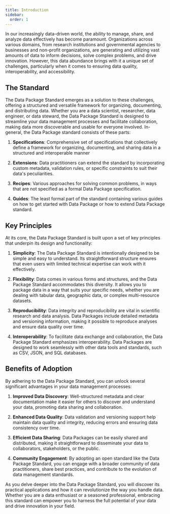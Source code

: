 ```yaml
---
title: Introduction
sidebar:
  order: 1
---
```


In our increasingly data-driven world, the ability to manage, share, and analyze data effectively has become paramount. Organizations across various domains, from research institutions and governmental agencies to businesses and non-profit organizations, are generating and utilizing vast amounts of data to inform decisions, solve complex problems, and drive innovation. However, this data abundance brings with it a unique set of challenges, particularly when it comes to ensuring data quality, interoperability, and accessibility.

## The Standard

The Data Package Standard emerges as a solution to these challenges, offering a structured and versatile framework for organizing, documenting, and distributing data. Whether you are a data scientist, researcher, data engineer, or data steward, the Data Package Standard is designed to streamline your data management processes and facilitate collaboration, making data more discoverable and usable for everyone involved. In-general, the Data Package standard consists of these parts:

1. **Specifications**: Comprehensive set of specifications that collectively define a framework for organizing, documenting, and sharing data in a structured and interoperable manner

2. **Extensions**: Data practitioners can extend the standard by incorporating custom metadata, validation rules, or specific constraints to suit their data's peculiarities.

3. **Recipes**: Various approaches for solving common problems, in ways that are not specified as a formal Data Package specification.

4. **Guides**: The least formal part of the standard containing various guides on how to get started with Data Package or how to extend Data Package standard.

## Key Principles

At its core, the Data Package Standard is built upon a set of key principles that underpin its design and functionality:

1. **Simplicity**: The Data Package Standard is intentionally designed to be simple and easy to understand. Its straightforward structure ensures that even users with limited technical expertise can work with it effectively.

2. **Flexibility**: Data comes in various forms and structures, and the Data Package Standard accommodates this diversity. It allows you to package data in a way that suits your specific needs, whether you are dealing with tabular data, geographic data, or complex multi-resource datasets.

3. **Reproducibility**: Data integrity and reproducibility are vital in scientific research and data analysis. Data Packages include detailed metadata and versioning information, making it possible to reproduce analyses and ensure data quality over time.

4. **Interoperability**: To facilitate data exchange and collaboration, the Data Package Standard emphasizes interoperability. Data Packages are designed to work seamlessly with other data tools and standards, such as CSV, JSON, and SQL databases.

## Benefits of Adoption

By adhering to the Data Package Standard, you can unlock several significant advantages in your data management processes:

1. **Improved Data Discovery**: Well-structured metadata and clear documentation make it easier for others to discover and understand your data, promoting data sharing and collaboration.

2. **Enhanced Data Quality**: Data validation and versioning support help maintain data quality and integrity, reducing errors and ensuring data consistency over time.

3. **Efficient Data Sharing**: Data Packages can be easily shared and distributed, making it straightforward to disseminate your data to collaborators, stakeholders, or the public.

4. **Community Engagement**: By adopting an open standard like the Data Package Standard, you can engage with a broader community of data practitioners, share best practices, and contribute to the evolution of data management standards.

As you delve deeper into the Data Package Standard, you will discover its practical applications and how it can revolutionize the way you handle data. Whether you are a data enthusiast or a seasoned professional, embracing this standard can empower you to harness the full potential of your data and drive innovation in your field.
